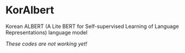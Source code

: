 # KorAlbert
Korean ALBERT (A Lite BERT for Self-supervised Learning of Language Representations) language model

*These codes are not working yet!*
